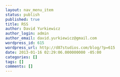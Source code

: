 ```yaml
---
layout: nav_menu_item
status: publish
published: true
title: RSS
author: David Yurkiewicz
author_login: admin
author_email: david.yurkiewicz@gmail.com
wordpress_id: 615
wordpress_url: http://d87studios.com/blog/?p=615
date: 2013-01-16 02:29:06.000000000 -05:00
categories: []
tags: []
comments: []
---
```


